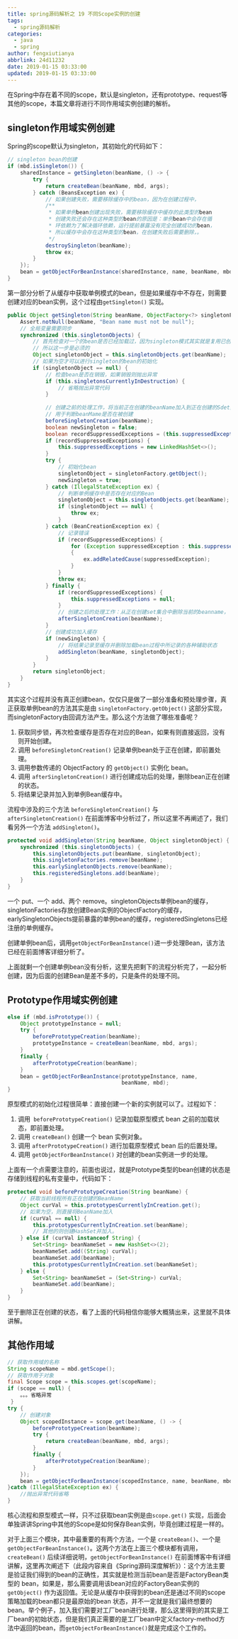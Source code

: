 ```yaml
---
title: spring源码解析之 19 不同Scope实例的创建
tags:
  - spring源码解析
categories:
  - java
  - spring
author: fengxiutianya
abbrlink: 24d11232
date: 2019-01-15 03:33:00
updated: 2019-01-15 03:33:00
---
```

在Spring中存在着不同的scope，默认是singleton，还有prototype、request等其他的scope，本篇文章将进行不同作用域实例创建的解析。

<!-- more-->

## singleton作用域实例创建

Spring的scope默认为singleton，其初始化的代码如下：

```java
// singleton bean的创建
if (mbd.isSingleton()) {
    sharedInstance = getSingleton(beanName, () -> {
        try {
            return createBean(beanName, mbd, args);
        } catch (BeansException ex) {
            // 如果创建失败，需要移除缓存中的bean，因为在创建过程中，
            /**
             * 如果单例bean创建出现失败，需要移除缓存中缓存的此类型的bean
             * 创建失败还会存在这种类型的bean的原因是：单例bean中会存在循
             * 环依赖为了解决循环依赖，运行提前暴露没有完全创建成功的bean，
             * 所以缓存中会存在这种类型的bean，在创建失败后需要删除，。
             */
            destroySingleton(beanName);
            throw ex;
        }
    });
    bean = getObjectForBeanInstance(sharedInstance, name, beanName, mbd);
} 
```

第一部分分析了从缓存中获取单例模式的bean，但是如果缓存中不存在，则需要创建对应的bean实例，这个过程由`getSingleton()` 实现。

```java
public Object getSingleton(String beanName, ObjectFactory<?> singletonFactory) {
    Assert.notNull(beanName, "Bean name must not be null");
    // 全局变量需要同步
    synchronized (this.singletonObjects) {
        // 首先检查对一个的bean是否已经加载过，因为singleton模式其实就是复用已创建的bean
        // 所以这一步是必须的
        Object singletonObject = this.singletonObjects.get(beanName);
        // 如果为空才可以进行singleton的bean的初始化
        if (singletonObject == null) {
            // 检查bean是否在销毁，如果销毁则抛出异常
            if (this.singletonsCurrentlyInDestruction) {
                // 省略抛出异常代码
            }
            
            // 创建之前的处理工作，将当前正在创建的beanName加入到正在创建的Sdet集合中
            // 用于判断beanMame是否在被创建
            beforeSingletonCreation(beanName);
            boolean newSingleton = false;
            boolean recordSuppressedExceptions = (this.suppressedExceptions == null);
            if (recordSuppressedExceptions) {
                this.suppressedExceptions = new LinkedHashSet<>();
            }
            try {
                // 初始化bean
                singletonObject = singletonFactory.getObject();
                newSingleton = true;
            } catch (IllegalStateException ex) {
                // 判断单例缓存中是否存在对应的Bean
                singletonObject = this.singletonObjects.get(beanName);
                if (singletonObject == null) {
                    throw ex;
                }
            } catch (BeanCreationException ex) {
                // 记录错误
                if (recordSuppressedExceptions) {
                    for (Exception suppressedException : this.suppressedExceptions)
                    {
                        ex.addRelatedCause(suppressedException);
                    }
                }
                throw ex;
            } finally {
                if (recordSuppressedExceptions) {
                    this.suppressedExceptions = null;
                }
                // 创建之后的处理工作：从正在创建set集合中删除当前的beanname，
                afterSingletonCreation(beanName);
            }
            // 创建成功加入缓存
            if (newSingleton) {
                // 将结果记录至缓存并删除加载bean过程中所记录的各种辅助状态
                addSingleton(beanName, singletonObject);
            }
        }
        return singletonObject;
    }
}

```

其实这个过程并没有真正创建bean，仅仅只是做了一部分准备和预处理步骤，真正获取单例bean的方法其实是由 `singletonFactory.getObject()` 这部分实现，而singletonFactory由回调方法产生。那么这个方法做了哪些准备呢？

1. 获取同步锁，再次检查缓存是否存在对应的Bean，如果有则直接返回，没有则开始创建。
2. 调用 `beforeSingletonCreation()` 记录单例bean处于正在创建，即前置处理。
3. 调用参数传递的 ObjectFactory 的 `getObject()` 实例化 bean。
4. 调用 `afterSingletonCreation()` 进行创建成功后的处理，删除bean正在创建的状态。
5. 将结果记录并加入到单例Bean缓存中。

流程中涉及的三个方法 `beforeSingletonCreation()` 与 `afterSingletonCreation()` 在前面博客中分析过了，所以这里不再阐述了，我们看另外一个方法 `addSingleton()`。

```java
protected void addSingleton(String beanName, Object singletonObject) {
    synchronized (this.singletonObjects) {
        this.singletonObjects.put(beanName, singletonObject);
        this.singletonFactories.remove(beanName);
        this.earlySingletonObjects.remove(beanName);
        this.registeredSingletons.add(beanName);
    }
}
```

一个 put、一个 add、两个 remove。singletonObjects单例bean的缓存，singletonFactories存放创建Bean实例的ObjectFactory的缓存，earlySingletonObjects提前暴露的单例bean的缓存，registeredSingletons已经注册的单例缓存。

创建单例bean后，调用`getObjectForBeanInstance()`进一步处理Bean，该方法已经在前面博客详细分析了。

上面就剩一个创建单例bean没有分析，这里先把剩下的流程分析完了，一起分析创建，因为后面的创建Bean是差不多的，只是条件的处理不同。

##  Prototype作用域实例创建

```java
else if (mbd.isPrototype()) {
    Object prototypeInstance = null;
    try {
        beforePrototypeCreation(beanName);
        prototypeInstance = createBean(beanName, mbd, args);
    }
    finally {
        afterPrototypeCreation(beanName);
    }
    bean = getObjectForBeanInstance(prototypeInstance, name,
                                    beanName, mbd);
}
```

原型模式的初始化过程很简单：直接创建一个新的实例就可以了。过程如下：

1. 调用` beforePrototypeCreation()` 记录加载原型模式 bean 之前的加载状态，即前置处理。
2. 调用 `createBean()` 创建一个 bean 实例对象。
3. 调用 `afterPrototypeCreation()` 进行加载原型模式 bean 后的后置处理。
4. 调用 `getObjectForBeanInstance()` 对创建的bean实例进一步的处理。

上面有一个点需要注意的，前面也说过，就是Prototype类型的bean创建的状态是存储到线程的私有变量中，代码如下：

```java
protected void beforePrototypeCreation(String beanName) {
    // 获取当前线程所有正在创建的BeanName
    Object curVal = this.prototypesCurrentlyInCreation.get();
    // 如果为空，则直接将BeanName加入
    if (curVal == null) {
        this.prototypesCurrentlyInCreation.set(beanName);
        // 其他的则创建HashSet并加入。
    } else if (curVal instanceof String) {
        Set<String> beanNameSet = new HashSet<>(2);
        beanNameSet.add((String) curVal);
        beanNameSet.add(beanName);
        this.prototypesCurrentlyInCreation.set(beanNameSet);
    } else {
        Set<String> beanNameSet = (Set<String>) curVal;
        beanNameSet.add(beanName);
    }
}
```

至于删除正在创建的状态，看了上面的代码相信你能够大概猜出来，这里就不具体讲解。

## 其他作用域

```java
// 获取作用域的名称
String scopeName = mbd.getScope();
// 获取作用于对象
final Scope scope = this.scopes.get(scopeName);
if (scope == null) {
	。。。省略异常
 }
try {
    // 创建对象
    Object scopedInstance = scope.get(beanName, () -> {
        beforePrototypeCreation(beanName);
        try {
            return createBean(beanName, mbd, args);
        }
        finally {
            afterPrototypeCreation(beanName);
        }
    });
	bean = getObjectForBeanInstance(scopedInstance, name, beanName, mbd);
}catch (IllegalStateException ex) {
  	//抛出异常代码省略
}
```

核心流程和原型模式一样，只不过获取bean实例是由`scope.get()` 实现，后面会单独讲讲Spring中其他的Scope是如何保存Bean实例，毕竟创建过程是一样的。

对于上面三个模块，其中最重要的有两个方法，一个是 `createBean()`、一个是 `getObjectForBeanInstance()`。这两个方法在上面三个模块都有调用，`createBean()` 后续详细说明，`getObjectForBeanInstance()` 在前面博客中有详细讲解，这里再次阐述下（此段内容来自《Spring源码深度解析》）：这个方法主要是验证我们得到的bean的正确性，其实就是检测当前bean是否是FactoryBean类型的 bean，如果是，那么需要调用该bean对应的FactoryBean实例的 `getObject()` 作为返回值。无论是从缓存中获得到的bean还是通过不同的scope策略加载的bean都只是最原始的bean 状态，并不一定就是我们最终想要的 bean。举个例子，加入我们需要对工厂bean进行处理，那么这里得到的其实是工厂bean的初始状态，但是我们真正需要的是工厂bean中定义factory-method方法中返回的bean，而`getObjectForBeanInstance()`就是完成这个工作的。